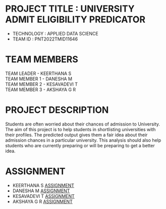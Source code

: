 # PROJECT TITLE : UNIVERSITY ADMIT ELIGIBILITY PREDICATOR

- TECHNOLOGY : APPLIED DATA SCIENCE
- TEAM ID    : PNT2022TMID11646

# TEAM MEMBERS
TEAM LEADER   - KEERTHANA S<br>
TEAM MEMBER 1 - DANESHA M <br>
TEAM MEMBER 2 - KESAVADEVI T <br>
TEAM MEMBER 3 - AKSHAYA G R <br>

# PROJECT DESCRIPTION

Students are often worried about their chances of admission to University. The aim of this project is to help students in shortlisting universities with their profiles. The predicted output gives them a fair idea about their admission chances in a particular university. This analysis should also help students who are currently preparing or will be preparing to get a better idea.

# ASSIGNMENT
- KEERTHANA S   [ASSIGNMENT](https://github.com/IBM-EPBL/IBM-Project-31213-1660197727/tree/main/Assignments/Team%20Leader%20-%20Keerthana%20S) 
- DANESHA M     [ASSIGNMENT](https://github.com/IBM-EPBL/IBM-Project-31213-1660197727/tree/main/Assignments/Team%20Member%201%20-%20Danesha%20M)
- KESAVADEVI T  [ASSIGNMENT](https://github.com/IBM-EPBL/IBM-Project-31213-1660197727/tree/main/Assignments/Team%20Member%202%20-%20Kesavadevi%20T)
- AKSHAYA G R   [ASSIGNMENT](https://github.com/IBM-EPBL/IBM-Project-31213-1660197727/tree/main/Assignments/Team%20Member%203%20-%20Akshaya%20G%20R)

